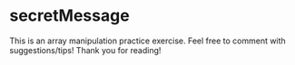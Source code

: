 # secretMessage
This is an array manipulation practice exercise.
Feel free to comment with suggestions/tips! Thank you for reading!
